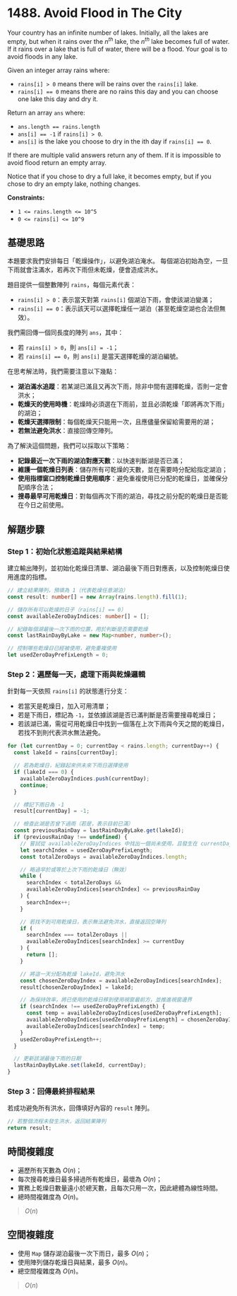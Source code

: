 # 1488. Avoid Flood in The City

Your country has an infinite number of lakes. 
Initially, all the lakes are empty, but when it rains over the $n^{th}$ lake, the $n^{th}$ lake becomes full of water. 
If it rains over a lake that is full of water, there will be a flood. 
Your goal is to avoid floods in any lake.

Given an integer array rains where:

- `rains[i] > 0` means there will be rains over the `rains[i]` lake.
- `rains[i] == 0` means there are no rains this day and you can choose one lake this day and dry it.

Return an array `ans` where:

- `ans.length == rains.length`
- `ans[i] == -1` if `rains[i] > 0`.
- `ans[i]` is the lake you choose to dry in the ith day if `rains[i] == 0`. 

If there are multiple valid answers return any of them. 
If it is impossible to avoid flood return an empty array.

Notice that if you chose to dry a full lake, it becomes empty, but if you chose to dry an empty lake, nothing changes.

**Constraints:**

- `1 <= rains.length <= 10^5`
- `0 <= rains[i] <= 10^9`

## 基礎思路

本題要求我們安排每日「乾燥操作」，以避免湖泊淹水。
每個湖泊初始為空，一旦下雨就會注滿水，若再次下雨但未乾燥，便會造成洪水。

題目提供一個整數陣列 `rains`，每個元素代表：

- `rains[i] > 0`：表示當天對第 `rains[i]` 個湖泊下雨，會使該湖泊變滿；
- `rains[i] == 0`：表示該天可以選擇乾燥任一湖泊（甚至乾燥空湖也合法但無效）。

我們需回傳一個同長度的陣列 `ans`，其中：

- 若 `rains[i] > 0`，則 `ans[i] = -1`；
- 若 `rains[i] == 0`，則 `ans[i]` 是當天選擇乾燥的湖泊編號。

在思考解法時，我們需要注意以下幾點：

- **湖泊滿水追蹤**：若某湖已滿且又再次下雨，除非中間有選擇乾燥，否則一定會洪水；
- **乾燥天的使用時機**：乾燥時必須選在下雨前，並且必須乾燥「即將再次下雨」的湖泊；
- **乾燥天選擇限制**：每個乾燥天只能用一次，且應儘量保留給需要用的湖；
- **若無法避免洪水**：直接回傳空陣列。

為了解決這個問題，我們可以採取以下策略：

- **記錄最近一次下雨的湖泊對應天數**：以快速判斷湖是否已滿；
- **維護一個乾燥日列表**：儲存所有可乾燥的天數，並在需要時分配給指定湖泊；
- **使用指標窗口控制乾燥日使用順序**：避免重複使用已分配的乾燥日，並確保分配順序合法；
- **搜尋最早可用乾燥日**：對每個再次下雨的湖泊，尋找之前分配的乾燥日是否能在今日之前使用。

## 解題步驟

### Step 1：初始化狀態追蹤與結果結構

建立輸出陣列，並初始化乾燥日清單、湖泊最後下雨日對應表，以及控制乾燥日使用進度的指標。

```typescript
// 建立結果陣列，預填為 1（代表乾燥任意湖泊）
const result: number[] = new Array(rains.length).fill(1);

// 儲存所有可以乾燥的日子（rains[i] == 0）
const availableZeroDayIndices: number[] = [];

// 紀錄每個湖最後一次下雨的位置，用於判斷是否需要乾燥
const lastRainDayByLake = new Map<number, number>();

// 控制哪些乾燥日已經被使用，避免重複使用
let usedZeroDayPrefixLength = 0;
```

### Step 2：遍歷每一天，處理下雨與乾燥邏輯

針對每一天依照 `rains[i]` 的狀態進行分支：

- 若當天是乾燥日，加入可用清單；
- 若是下雨日，標記為 `-1`，並依據該湖是否已滿判斷是否需要搜尋乾燥日；
- 若該湖已滿，需從可用乾燥日中找到一個落在上次下雨與今天之間的乾燥日，若找不到則代表洪水無法避免。

```typescript
for (let currentDay = 0; currentDay < rains.length; currentDay++) {
  const lakeId = rains[currentDay];

  // 若為乾燥日，紀錄起來供未來下雨日選擇使用
  if (lakeId === 0) {
    availableZeroDayIndices.push(currentDay);
    continue;
  }

  // 標記下雨日為 -1
  result[currentDay] = -1;

  // 檢查此湖是否曾下過雨（若是，表示目前已滿）
  const previousRainDay = lastRainDayByLake.get(lakeId);
  if (previousRainDay !== undefined) {
    // 嘗試從 availableZeroDayIndices 中找出一個尚未使用，且發生在 currentDay 之前的乾燥日
    let searchIndex = usedZeroDayPrefixLength;
    const totalZeroDays = availableZeroDayIndices.length;

    // 略過早於或等於上次下雨的乾燥日（無效）
    while (
      searchIndex < totalZeroDays &&
      availableZeroDayIndices[searchIndex] <= previousRainDay
    ) {
      searchIndex++;
    }

    // 若找不到可用乾燥日，表示無法避免洪水，直接返回空陣列
    if (
      searchIndex === totalZeroDays ||
      availableZeroDayIndices[searchIndex] >= currentDay
    ) {
      return [];
    }

    // 將這一天分配為乾燥 lakeId，避免洪水
    const chosenZeroDayIndex = availableZeroDayIndices[searchIndex];
    result[chosenZeroDayIndex] = lakeId;

    // 為保持效率，將已使用的乾燥日移到使用視窗最前方，並推進視窗邊界
    if (searchIndex !== usedZeroDayPrefixLength) {
      const temp = availableZeroDayIndices[usedZeroDayPrefixLength];
      availableZeroDayIndices[usedZeroDayPrefixLength] = chosenZeroDayIndex;
      availableZeroDayIndices[searchIndex] = temp;
    }
    usedZeroDayPrefixLength++;
  }

  // 更新該湖最後下雨的日期
  lastRainDayByLake.set(lakeId, currentDay);
}
```

### Step 3：回傳最終排程結果

若成功避免所有洪水，回傳填好內容的 `result` 陣列。

```typescript
// 若整個流程未發生洪水，返回結果陣列
return result;
```

## 時間複雜度

- 遍歷所有天數為 $O(n)$；
- 每次搜尋乾燥日最多掃過所有乾燥日，最壞為 $O(n)$；
- 實務上乾燥日數量遠小於總天數，且每次只用一次，因此總體為線性時間。
- 總時間複雜度為 $O(n)$。

> $O(n)$

## 空間複雜度

- 使用 `Map` 儲存湖泊最後一次下雨日，最多 $O(n)$；
- 使用陣列儲存乾燥日與結果，最多 $O(n)$。
- 總空間複雜度為 $O(n)$。

> $O(n)$
